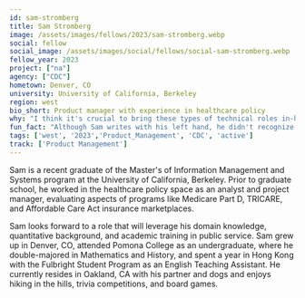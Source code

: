 ```yaml
---
id: sam-stromberg
title: Sam Stromberg
image: /assets/images/fellows/2023/sam-stromberg.webp
social: fellow
social_image: /assets/images/social/fellows/social-sam-stromberg.webp
fellow_year: 2023
project: ["na"]
agency: ["CDC"]
hometown: Denver, CO
university: University of California, Berkeley
region: west
bio_short: Product manager with experience in healthcare policy
why: "I think it's crucial to bring these types of technical roles in-house to ensure that efforts to modernize and improve usability of public services are ongoing and iterative. I feel privileged to be part of the second cohort of USDC Fellows operationalizing that goal."
fun_fact: "Although Sam writes with his left hand, he didn't recognize until adulthood that he's not really left-handed — in elementary school, he was allowed to choose a preferred hand, and he was stubborn enough to stick with his choice. Softball, golf, and racquet sports went from impossible to enjoyable once Sam let his guard down and did what came more naturally."
tags: ['west', '2023','Product_Management', 'CDC', 'active']
track: ['Product Management']
---
```


Sam is a recent graduate of the Master's of Information Management and Systems program at the University of California, Berkeley. Prior to graduate school, he worked in the healthcare policy space as an analyst and project manager, evaluating aspects of programs like Medicare Part D, TRICARE, and Affordable Care Act insurance marketplaces. 

Sam looks forward to a role that will leverage his domain knowledge, quantitative background, and academic training in public service. Sam grew up in Denver, CO, attended Pomona College as an undergraduate, where he double-majored in Mathematics and History, and spent a year in Hong Kong with the Fulbright Student Program as an English Teaching Assistant. He currently resides in Oakland, CA with his partner and dogs and enjoys hiking in the hills, trivia competitions, and board games.
